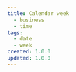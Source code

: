 ```yaml
---
title: Calendar week
  - business
  - time
tags:
  - date
  - week
created: 1.0.0
updated: 1.0.0
---
```

